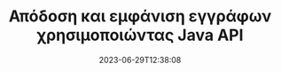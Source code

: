 ---
############################# Static ############################
layout: "landing"
date: 2023-06-29T12:38:08
draft: false

product: "Viewer"
product_tag: "viewer"
platform: "Java"
platform_tag: "java"

############################# Drop-down ############################
supported_platforms:
  items:
    # supported_platforms loop
    - title: ".NET"
      tag: "net"
    # supported_platforms loop
    - title: "Java"
      tag: "java"
    # supported_platforms loop
    - title: "Node.js"
      tag: "nodejs-java" 


############################# Head ############################
head_title: "Java Document Viewer API, απόδοση PDF Word Excel Image HTML Diagram"
head_description: "Βιβλιοθήκη Document Viewer για την ανάπτυξη εφαρμογών Java που αποδίδουν εγγενώς, προβάλλουν και χειρίζονται έγγραφα πολλαπλών μορφών που υποστηρίζουν 180+ μορφές αρχείων."

############################# Header ############################
title: "Απόδοση και εμφάνιση εγγράφων<br>χρησιμοποιώντας Java API"
description: "Ισχυρό API προβολής για απόδοση 180+ μορφών εγγράφων σε PDF, HTML και Εικόνα με ευέλικτες επιλογές διαμόρφωσης."
words:
  for: "for"

actions:
  main: "Δωρεάν λήψη Maven"
  main_link: "https://releases.groupdocs.com/java/repo/com/groupdocs/groupdocs-viewer/"
  alt: "Αδειοδότηση"
  alt_link: "https://purchase.groupdocs.com/pricing/viewer/java"
  title: "Είστε έτοιμοι να ξεκινήσετε;"
  description: "Δοκιμάστε τις δυνατότητες του GroupDocs.Viewer δωρεάν ή ζητήστε άδεια"

release:
  title: "Η έκδοση {0} κυκλοφόρησε"
  notes: "Δείτε τι νέο υπάρχει"
  downloads: "Λήψεις"
  link: "https://releases.groupdocs.com/viewer/java/release-notes/latest/"

code:
  title: "Απόδοση αρχείων PDF σε Java"
  more: "Περισσότερα παραδείγματα"
  more_link: "https://github.com/groupdocs-viewer/GroupDocs.Viewer-for-Java"
  install: |
    <dependencies>
      <dependency>
        <groupId>com.groupdocs</groupId>
        <artifactId>groupdocs-viewer</artifactId>
        <version>{0}</version>
      </dependency>
    </dependencies>

    <repositories>
      <repository>
        <id>repository.groupdocs.com</id>
        <name>GroupDocs Repository</name>
        <url>https://repository.groupdocs.com/repo/</url>
      </repository>
    </repositories>
  content: |
    ```java {style=abap}
    // Instantiate Viewer
    try (Viewer viewer = new Viewer("resume.pdf"))
    {
        // Set output HTML options, one file per page
        HtmlViewOptions viewOptions = 
            HtmlViewOptions.forEmbeddedResources();

        // Render PDF to HTML with embedded resources
        viewer.view(viewOptions);
    }
    ```
############################# Overview ############################
overview:
  enable: true
  title: "GroupDocs.Viewer με μια ματιά"
  description: "API για απόδοση, εμφάνιση, μετατροπή εγγράφων, διαφανειών, διαγραμμάτων και πολλών άλλων τύπων εγγράφων σε εφαρμογές Java"
  features:
    # feature loop
    - title: "Προβολή εγγράφων αποτελεσματικά και αξιόπιστα"
      content: "Με το GroupDocs.Viewer API μπορείτε να αποδώσετε αποτελεσματικά έγγραφα οποιασδήποτε υποστηρίσιμης μορφής σε HTML, JPEG, PNG και PDF με ευέλικτες και ισχυρές επιλογές, διατηρώντας παράλληλα την ακεραιότητα του περιεχομένου και της δομής του εγγράφου. Το GroupDocs.Viewer λειτουργεί σε πλατφόρμες Windows και Linux."

    # feature loop
    - title: "Υποστηρίζονται οι πιο δημοφιλείς μορφές αρχείων και εγγράφων"
      content: "Υποστηρίζουμε την απόδοση των 180 πιο δημοφιλών μορφών αρχείων και εγγράφων που περιλαμβάνουν Word, Excel, PDF, PowerPoint, οικογένεια μορφών OpenDocument, Αρχεία, εικόνες Raster και Vector, e-Books, γλώσσες προγραμματισμού και επισημάνσεις, και πολλούς άλλους τύπους αρχείων, συμπεριλαμβανομένων των κρυπτογραφημένων αρχεία με προστασία κωδικού πρόσβασης."

    # feature loop
    - title: "Προσαρμόσιμη έξοδος"
      content: "Το GroupDocs.Viewer επιτρέπει όχι μόνο την απόδοση του εγγράφου, αλλά και τον έλεγχο του πώς ακριβώς, ποια μέρη του εγγράφου πρέπει να αποδοθούν ή τώρα, πώς πρέπει να αποδοθούν και να εφαρμόσει διαφορετικούς μετασχηματισμούς στην απόδοση απόδοσης."

    # feature loop
    - title: "Web UI για το πλαίσιο Spring"
      content: "Παρέχουμε ένα πακέτο ανοιχτού κώδικα διεπαφής χρήστη για το πλαίσιο Spring που μπορεί να προστεθεί στο έργο σας σε λίγα λεπτά. Το πακέτο Viewer.UI περιέχει μια διεπαφή ιστού που βασίζεται σε Angular και παρέχει ένα σύνολο χρήσιμων API και παρόχων αποθήκευσης δεδομένων."

############################# Platforms ############################
platforms:
  enable: true
  title: "Ανεξαρτησία πλατφόρμας"
  description: "Το GroupDocs.Viewer για Java υποστηρίζει τα ακόλουθα λειτουργικά συστήματα, πλαίσια και διαχειριστές πακέτων"
  items:
    # platform loop
    - title: "Amazon"
      image: "amazon"
    # platform loop
    - title: "Docker"
      image: "docker"
    # platform loop
    - title: "Azure"
      image: "azure"
    # platform loop
    - title: "Eclipse"
      image: "eclipse"
    # platform loop
    - title: "IntelliJ"
      image: "intellij"
    # platform loop
    - title: "Windows"
      image: "windows"
    # platform loop
    - title: "Linux"
      image: "linux"
    # platform loop
    - title: "Maven"
      image: "maven"


############################# File formats ############################
formats:
  enable: true
  title: "Υποστηριζόμενες μορφές αρχείων"
  description: |
    Το GroupDocs.Viewer για Java υποστηρίζει λειτουργίες με τις ακόλουθες [μορφές αρχείων](https://docs.groupdocs.com/viewer/java/supported-document-formats/).
  groups:
    # group loop
    - color: "green"
      content: |
        ### Microsoft Office, OpenDocument και μορφές κειμένου
        * **Word:** DOC, DOCX, DOCM, DOT, DOTX, DOTM, RTF, TXT
        * **Excel:** XLS, XLSX, XLSM, XLSB, XLTM, XLT, XLTM, XLTX
        * **PowerPoint:** PPT, PPTX, PPS, PPSX, PPSM, POT, POTM, POTX, PPTM        
        * **Project:** MPP, MPT, MPX
        * **Outlook:** MSG, EML, EMLX, PST, OST
        * **OneNote:** ONE
        * **OpenDocument:** ODT, OTT, ODS, ODP, OTP, OTS, ODG
        * **Fixed Page Layout:** PDF, TEX, XPS, OXPS
        * **e-Books:** EPUB, MOBI, DjVu
        * **Delimiter-Separated Values:** CSV, TSV
    # group loop
    - color: "blue"
      content: |
        ### Εικόνες, Γραφικά & Διαγράμματα
        * **Εικόνες ράστερ:** BMP, GIF, JPG, PNG, TIFF, WebP, DNG, DIB, Jpeg2000 family
        * **Windows Icon:** ICO
        * **Scalable Vector Graphics:** SVG, CDR, CMX, IGS, SVGZ        
        * **Adobe Photoshop:** PSD, PSB        
        * **Stereo Lithography (3D Printing):** STL        
        * **Medical Imaging:** DICOM
        * **Plotter Documents:** PLT, HPG
        * **Autodesk Design Web Formats:** DWF, DWG
        * **AutoCAD Drawing:** DWT, IFC, STL, CF2        
      # group loop
    - color: "red"
      content: |
        ### Αλλα        
        * **Ιστός:** HTML, MHT, MHTML, XML
        * **Metafile:** WMF, EMF, CGM, EMZ, WMZ
        * **Visio:** VSD, VDX, VSS, VSSX, VSX, VST, VSTX, VTX, VSDX, VDW, VSTM, VSSM, VSDM
        * **Project:** MPP, MPT, MPX
        * **PostScript:** PS, EPS
        * **Αρχεία:** ZIP, TAR, BZ2, GZ, RAR, RAR5
        * **Αλλα:** VCF, VCARD, NUMBERS, NSF, OBJ
        * **C/C++/C# Files:** C, CC, C# , CPP, CXX, CS, H, HH, M, MM
        * **Java/JavaScript Files:** JAVA, JS, JSON, PROPERTIES

############################# Features ############################
features:
  enable: true
  title: "Λειτουργίες GroupDocs.Viewer"
  description: "Απρόσκοπτη απόδοση, προβολή και μετατροπή εγγράφων PDF και Office"

  items:
    # feature loop
    - icon: "viewhtml"
      title: "Προβολή εγγράφων σε HTML"
      content: "Μετατρέψτε έγγραφο οποιουδήποτε τύπου σε έγγραφο HTML με CSS και SVG, το οποίο μπορεί να εμφανιστεί σε οποιοδήποτε σύγχρονο πρόγραμμα περιήγησης ιστού."

    # feature loop
    - icon: "rasterize"
      title: "Ραστεροποίηση εγγράφων"
      content: "Ραστερίστε οποιαδήποτε υποστηρίσιμη μορφή εγγράφου στην εικόνα ράστερ, με ρυθμιζόμενη μορφή εικόνας και ποιότητα συμπίεσης."

    # feature loop
    - icon: "sourcecode"
      title: "Απόδοση και επισήμανση κωδικών προγραμματισμού"
      content: "Υποστήριξη όλων των δημοφιλών γλωσσών προγραμματισμού, δέσμης ενεργειών και σήμανσης, με δυνατότητα ανάλυσης και επισήμανσης της σύνταξής τους."

    # feature loop
    - icon: "convertpdf"
      title: "Μετατροπή σε PDF"
      content: "Έγγραφο οποιασδήποτε υποστηρίσιμης μορφής μπορεί εύκολα να μετατραπεί και να αποθηκευτεί σε PDF με ρυθμιζόμενες επιλογές."

    # feature loop
    - icon: "transform"
      title: "Εφαρμόστε μετασχηματισμούς"
      content: "Το έγγραφο εξόδου μπορεί να μετατραπεί κατά τη διάρκεια της απόδοσης - οι σελίδες μπορούν να περιστραφούν ή/και να αναδιαταχθούν και να τοποθετηθεί υδατογράφημα κειμένου επάνω τους."

    # feature loop
    - icon: "adjustment"
      title: "Προσαρμογή εξόδου HTML"
      content: "Έγγραφα HTML εξόδου, που δημιουργούνται από το GroupDocs.Viewer, μπορούν να συντονιστούν πολύ καλά: επιτρέπεται η αποθήκευση στη ροή ή το αρχείο, με εξωτερικούς ή ενσωματωμένους πόρους, επιστροφές κλήσης και ούτω καθεξής."

    # feature loop
    - icon: "complex"
      title: "Υποστήριξη πολύπλοκων δομών εγγράφων"
      content: "Το GroupDocs.Viewer υποστηρίζει όχι μόνο τα μεμονωμένα έγγραφα, αλλά και αρχεία, τα οποία εσωτερικά περιέχουν μια λίστα ή ιεραρχική δομή εγγράφων, όπως μηνύματα email με συνημμένα, αρχεία ZIP με εσωτερικά αρχεία μέσα σε φακέλους, εικόνες TIFF πολλών σελίδων κ.λπ."

    # feature loop
    - icon: "optimization"
      title: "Επιλογές βελτιστοποίησης"
      content: "Το GroupDocs.Viewer περιέχει ένα προσαρμόσιμο υποσύστημα προσωρινής μνήμης, το οποίο μπορεί να επιταχύνει το χρόνο φόρτωσης χρησιμοποιώντας τις αποθηκευμένες εκδόσεις των εγγράφων. Επίσης, ένα σύνολο διαφορετικών επιλογών για διαφορετικές μορφές επιτρέπει τον αποκλεισμό ορισμένων περιττών τμημάτων ή πτυχών εγγράφων από την απόδοση (γραμματοσειρές, κρυφά φύλλα εργασίας, συνημμένα email) για βελτιστοποίηση της συνολικής απόδοσης"

    # feature loop
    - icon: "passwordprotected"
      title: "Υποστήριξη εγγράφων που προστατεύονται με κωδικό πρόσβασης"
      content: "Το GroupDocs.Viewer επιτρέπει το άνοιγμα των κρυπτογραφημένων εγγράφων διαφορετικών τύπων: PDF, WordProcessing, Spreadsheet, Presentation και άλλα, καθορίζοντας έναν κωδικό πρόσβασης στις επιλογές φόρτωσης."

############################# Code samples ############################
code_samples:
  enable: true
  title: "Δείγματα κωδικών"
  description: "Ορισμένες περιπτώσεις χρησιμοποιούν τυπικές λειτουργίες GroupDocs.Viewer για λειτουργίες Java"
  items:
    # code sample loop
    - title: "Αποδώστε το DOCX σε HTML"
      content: |
        Οι ιδιότητες κλάσης [HtmlViewOptions](https://reference.groupdocs.com/viewer/java/com.groupdocs.viewer.options/htmlviewoptions/) σάς επιτρέπουν να ελέγχετε τη διαδικασία μετατροπής, περισσότερα σχετικά [εδώ](https:/ /docs.groupdocs.com/viewer/java/rendering-to-html/). Για παράδειγμα, μπορείτε να ενσωματώσετε όλους τους εξωτερικούς πόρους στο αρχείο HTML εξόδου, να ελαχιστοποιήσετε το αρχείο εξόδου και να το βελτιστοποιήσετε για εκτύπωση.
        {{< landing/code title="Java">}}
        ```java {style=abap}
        import com.groupdocs.viewer.Viewer;
        import com.groupdocs.viewer.options.HtmlViewOptions;

        // Instantiate Viewer
        try (Viewer viewer = new Viewer("resume.docx"))
        {
            // Set output HTML options
            HtmlViewOptions options = 
                HtmlViewOptions.forEmbeddedResources();

            // Render DOCX to HTML with embedded resources
            viewer.view(options);
        }
        ```
        {{< /landing/code >}}
    # code sample loop
    - title: "Εξαγωγή PPTX σε PDF"
      content: |
        Δημιουργήστε μια παρουσία κλάσης [PdfViewOptions](https://reference.groupdocs.com/viewer/java/com.groupdocs.viewer.options/pdfviewoptions/) και περάστε την στο [Viewer.View](https://reference. groupdocs.com/viewer/java/com.groupdocs.viewer/viewer/#view-com.groupdocs.viewer.options.ViewOptions-) μέθοδος για τη μετατροπή ενός αρχείου PowerPoint PPTX σε PDF. Οι ιδιότητες κλάσης PdfViewOptions σάς επιτρέπουν να ελέγχετε τη διαδικασία μετατροπής. Για παράδειγμα, μπορείτε να προστατεύσετε το αρχείο PDF εξόδου, να αναδιατάξετε τις σελίδες του και να καθορίσετε την ποιότητα των εικόνων του εγγράφου. Ανατρέξτε στην [ακόλουθη ενότητα τεκμηρίωσης](https://docs.groupdocs.com/viewer/java/rendering-to-pdf/) για λεπτομέρειες.
        {{< landing/code title="Java">}}
        ```java {style=abap}   
        import com.groupdocs.viewer.Viewer;
        import com.groupdocs.viewer.options.PdfViewOptions;

        // Instantiate Viewer
        try (Viewer viewer = new Viewer("presentation.pptx"))
        {
            // Set output PDF options
            PdfViewOptions viewOptions = new PdfViewOptions();

            // Export PPTX to PDF
            viewer.view(viewOptions);
        }
        ```
        {{< /landing/code >}}
############################# Reviews ############################
# reviews:
# enable: true
# title: "Κριτικές προϊόντων GroupDocs"
# description: "Μην παίρνετε το λόγο μας για αυτό. Δείτε τι λένε άλλοι προγραμματιστές για τα API μας"

# items:
#   # review loop
#   - title: "GroupDocs.Viewer"
#     content: "Εξαιρετική εξυπηρέτηση και εξαιρετικά προϊόντα. Ήταν εξαιρετικά χρήσιμοι και ανταποκρίθηκαν κατά τη διαδικασία υλοποίησης του GroupDocs.Viewer για .NET, δεν μπορώ να τα προτείνω αρκετά."
#     author: "Martin Lasarga"
#     company: "Product Manager at Axentria ECM by G.S.I."

#   # review loop
#   - title: "GroupDocs.Viewer"
#     content: "Μετά την εφαρμογή και χρήση του GroupDocs.Viewer για .NET στο έργο, φαίνεται να λειτουργεί πολύ καλά. Έχω δοκιμάσει με πολλά έγγραφα και μέχρι στιγμής καλά. Όλα όσα έχω ρίξει σε αυτό αποδίδονται όμορφα και φαίνονται εξίσου καλά με ένα πρόγραμμα προβολής PDF ή MS Word."
#     author: "Mats Oustad"
#     company: "Senior Consultant/Partner at Novanet AS"
---